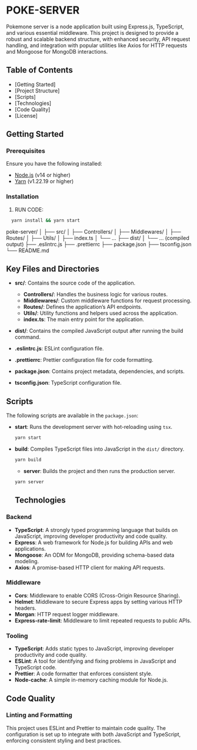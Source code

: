 # POKE-SERVER

Pokemone server is a node application built using Express.js, TypeScript, and various essential middleware. This project is designed to provide a robust and scalable backend structure, with enhanced security, API request handling, and integration with popular utilities like Axios for HTTP requests and Mongoose for MongoDB interactions.

## Table of Contents

- [Getting Started]
- [Project Structure]
- [Scripts]
- [Technologies]
- [Code Quality]
- [License]

## Getting Started

### Prerequisites

Ensure you have the following installed:

- [Node.js](https://nodejs.org/) (v14 or higher)
- [Yarn](https://yarnpkg.com/) (v1.22.19 or higher)

### Installation

1. RUN CODE: 
```bash
  yarn install && yarn start

```
poke-server/
│
├── src/
│   ├── Controllers/
│   ├── Middlewares/
│   ├── Routes/
│   ├── Utils/
│   ├── index.ts
│   └── ...
├── dist/
│   └── ... (compiled output)
├── .eslintrc.js
├── .prettierrc
├── package.json
├── tsconfig.json
└── README.md

## Key Files and Directories

- **src/**: Contains the source code of the application.
  - **Controllers/**: Handles the business logic for various routes.
  - **Middlewares/**: Custom middleware functions for request processing.
  - **Routes/**: Defines the application’s API endpoints.
  - **Utils/**: Utility functions and helpers used across the application.
  - **index.ts**: The main entry point for the application.

- **dist/**: Contains the compiled JavaScript output after running the build command.

- **.eslintrc.js**: ESLint configuration file.

- **.prettierrc**: Prettier configuration file for code formatting.

- **package.json**: Contains project metadata, dependencies, and scripts.

- **tsconfig.json**: TypeScript configuration file.

## Scripts

The following scripts are available in the `package.json`:

- **start**: Runs the development server with hot-reloading using `tsx`.
  ```bash
  yarn start

- **build**: Compiles TypeScript files into JavaScript in the `dist/` directory.
  ```bash
  yarn build
  ```

  - **server**: Builds the project and then runs the production server.
  ```bash
  yarn server
  ```

  ## Technologies

### Backend

- **TypeScript**: A strongly typed programming language that builds on JavaScript, improving developer productivity and code quality.
- **Express**: A web framework for Node.js for building APIs and web applications.
- **Mongoose**: An ODM for MongoDB, providing schema-based data modeling.
- **Axios**: A promise-based HTTP client for making API requests.

### Middleware

- **Cors**: Middleware to enable CORS (Cross-Origin Resource Sharing).
- **Helmet**: Middleware to secure Express apps by setting various HTTP headers.
- **Morgan**: HTTP request logger middleware.
- **Express-rate-limit**: Middleware to limit repeated requests to public APIs.

### Tooling

- **TypeScript**: Adds static types to JavaScript, improving developer productivity and code quality.
- **ESLint**: A tool for identifying and fixing problems in JavaScript and TypeScript code.
- **Prettier**: A code formatter that enforces consistent style.
- **Node-cache**: A simple in-memory caching module for Node.js.

## Code Quality

### Linting and Formatting

This project uses ESLint and Prettier to maintain code quality. The configuration is set up to integrate with both JavaScript and TypeScript, enforcing consistent styling and best practices.


